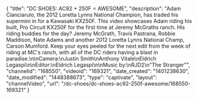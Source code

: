 {
    "title": "DC SHOES: AC92 + 250F = AWESOME",
    "description": "Adam Cianciarulo, the 2012 Loretta Lynns National Champion, has traded his supermini in for a Kawasaki KX250F. This video showcases Adam riding his built, Pro Circuit KX250F for the first time at Jeremy McGraths ranch. His riding buddies for the day? Jeremy McGrath, Travis Pastrana, Robbie Maddison, Nate Adams and another 2012 Loretta Lynns National Champ, Carson Mumford. Keep your eyes peeled for the next edit from the week of riding at MC's ranch, with all of the DC riders having a blast in paradise.\n\nCamera:\nJustin Smith\nAnthony Vitale\nEldrich Legaspi\n\nEditor:\nEldrich Legaspi\n\nMusic by:\nRJD2\n\"The Stranger\"",
    "channelid": "168550",
    "videoid": "169321",
    "date_created": "1401238630",
    "date_modified": "1448388673",
    "type": "captivate",
    "layout": "channelVideo",
    "url": "\/dc-shoes\/dc-shoes-ac92-250f-awesome\/168550-169321"
}